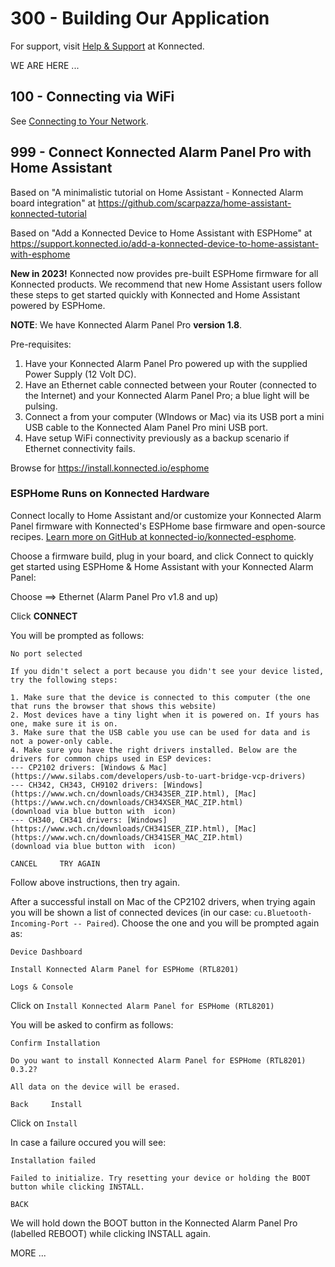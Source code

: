 # 300 - Building Our Application

For support, visit [Help & Support](https://support.konnected.io) at Konnected.

WE ARE HERE ...

## 100 - Connecting via WiFi

See [Connecting to Your Network](https://support.konnected.io/connecting-to-your-network).


## 999 - Connect Konnected Alarm Panel Pro with Home Assistant

Based on "A minimalistic tutorial on Home Assistant - Konnected Alarm board integration" at https://github.com/scarpazza/home-assistant-konnected-tutorial

Based on "Add a Konnected Device to Home Assistant with ESPHome" at https://support.konnected.io/add-a-konnected-device-to-home-assistant-with-esphome

**New in 2023!** Konnected now provides pre-built ESPHome firmware for all Konnected products. We recommend that new Home Assistant users follow these steps to get started quickly with Konnected and Home Assistant powered by ESPHome.

**NOTE**: We have Konnected Alarm Panel Pro **version 1.8**.

Pre-requisites: 

1) Have your Konnected Alarm Panel Pro powered up with the supplied Power Supply (12 Volt DC).
2) Have an Ethernet cable connected between your Router (connected to the Internet) and your Konnected Alarm Panel Pro; a blue light will be pulsing.
3) Connect a from your computer (WIndows or Mac) via its USB port a mini USB cable to the Konnected Alam Panel Pro mini USB port.
4) Have setup WiFi connectivity previously as a backup scenario if Ethernet connectivity fails.

Browse for https://install.konnected.io/esphome

### ESPHome Runs on Konnected Hardware

Connect locally to Home Assistant and/or customize your Konnected Alarm Panel firmware with Konnected's ESPHome base firmware and open-source recipes. [Learn more on GitHub at konnected-io/konnected-esphome](https://github.com/konnected-io/konnected-esphome).

Choose a firmware build, plug in your board, and click Connect to quickly get started using ESPHome & Home Assistant with your Konnected Alarm Panel:

Choose ==> Ethernet (Alarm Panel Pro v1.8 and up)

Click **CONNECT**

You will be prompted as follows:

```
No port selected

If you didn't select a port because you didn't see your device listed, try the following steps:

1. Make sure that the device is connected to this computer (the one that runs the browser that shows this website)
2. Most devices have a tiny light when it is powered on. If yours has one, make sure it is on.
3. Make sure that the USB cable you use can be used for data and is not a power-only cable.
4. Make sure you have the right drivers installed. Below are the drivers for common chips used in ESP devices:
--- CP2102 drivers: [Windows & Mac](https://www.silabs.com/developers/usb-to-uart-bridge-vcp-drivers)
--- CH342, CH343, CH9102 drivers: [Windows](https://www.wch.cn/downloads/CH343SER_ZIP.html), [Mac](https://www.wch.cn/downloads/CH34XSER_MAC_ZIP.html)
(download via blue button with  icon)
--- CH340, CH341 drivers: [Windows](https://www.wch.cn/downloads/CH341SER_ZIP.html), [Mac](https://www.wch.cn/downloads/CH341SER_MAC_ZIP.html)
(download via blue button with  icon)

CANCEL     TRY AGAIN
```

Follow above instructions, then try again.

After a successful install on Mac of the CP2102 drivers, when trying again you will be shown a list of connected devices (in our case: ```cu.Bluetooth-Incoming-Port -- Paired```). Choose the one and you will be prompted again as:

```
Device Dashboard

Install Konnected Alarm Panel for ESPHome (RTL8201)

Logs & Console
```

Click on ```Install Konnected Alarm Panel for ESPHome (RTL8201)```

You will be asked to confirm as follows:

```
Confirm Installation

Do you want to install Konnected Alarm Panel for ESPHome (RTL8201) 0.3.2?

All data on the device will be erased.

Back     Install
```

Click on ```Install```

In case a failure occured you will see:

```
Installation failed

Failed to initialize. Try resetting your device or holding the BOOT button while clicking INSTALL.

BACK
```

We will hold down the BOOT button in the Konnected Alarm Panel Pro (labelled REBOOT) while clicking INSTALL again.




MORE ...


